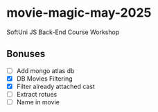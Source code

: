 # movie-magic-may-2025
SoftUni JS Back-End Course Workshop

## Bonuses
 - [ ] Add mongo atlas db
 - [x] DB Movies Filtering
 - [x] Filter already attached cast
 - [ ] Extract rotues
 - [ ] Name in movie
